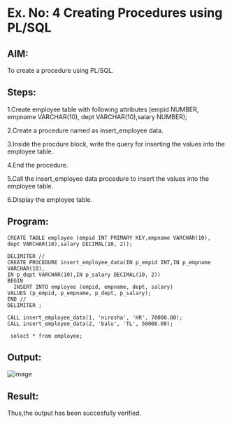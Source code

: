 # Ex. No: 4 Creating Procedures using PL/SQL
## AIM:
To create a procedure using PL/SQL.

## Steps:
1.Create employee table with following attributes (empid NUMBER, empname VARCHAR(10), dept VARCHAR(10),salary NUMBER);

2.Create a procedure named as insert_employee data.

3.Inside the procdure block, write the query for inserting the values into the employee table.

4.End the procedure.

5.Call the insert_employee data procedure to insert the values into the employee table.

6.Display the employee table.

## Program:
```
CREATE TABLE employee (empid INT PRIMARY KEY,empname VARCHAR(10),
dept VARCHAR(10),salary DECIMAL(10, 2));

DELIMITER //
CREATE PROCEDURE insert_employee_data(IN p_empid INT,IN p_empname VARCHAR(10),
IN p_dept VARCHAR(10),IN p_salary DECIMAL(10, 2))
BEGIN
  INSERT INTO employee (empid, empname, dept, salary)
VALUES (p_empid, p_empname, p_dept, p_salary);
END //
DELIMITER ;

CALL insert_employee_data(1, 'nirosha', 'HR', 70000.00);
CALL insert_employee_data(2, 'balu', 'TL', 50000.00);

 select * from employee;
```
## Output:
![image](https://github.com/Niroshassithanathan/Ex-No-4-Creating-Procedures-using-PL-SQL/assets/121418437/5fa0f5f4-4c7b-4eb6-bdce-87958cd6ef2f)

## Result:
Thus,the output has been succesfully verified.
